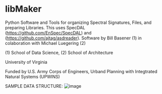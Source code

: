 # libMaker
Python Software and Tools for organizing Spectral Signatures, Files, and preparing Libraries. This uses SpecDAL (https://github.com/EnSpec/SpecDAL) and (https://github.com/ajtag/asdreader).
Software by Bill Basener (1) in colaboration with Michael Luegering (2)

   (1) School of Data Science, (2) School of Architecture
   
   University of Virginia
   
Funded by U.S. Army Corps of Engineers, Urband Planning with Integtrated Natural Systems (UPWINS)

SAMPLE DATA STRUCTURE:
![image](https://github.com/wbasener/libMaker/assets/51686251/868280a9-53b5-4194-a447-cf11f8470f05)

